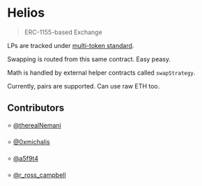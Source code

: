 # Helios
> ERC-1155-based Exchange

LPs are tracked under [multi-token standard](https://eips.ethereum.org/EIPS/eip-1155).

Swapping is routed from this same contract. Easy peasy.

Math is handled by external helper contracts called `swapStrategy`.

Currently, pairs are supported. Can use raw ETH too.

## Contributors

⭐ [@therealNemani](https://twitter.com/therealNemani)

⭐ [@0xmichalis](https://twitter.com/0xmichalis)

⭐ [@a5f9t4](https://twitter.com/a5f9t4)

⭐ [@r_ross_campbell](https://twitter.com/r_ross_campbell)
